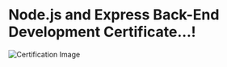 # Node.js and Express Back-End Development Certificate...!

![Certification Image]([https://github.com/bharath-manjunath/React_Calculator_Application_Meta/blob/main/public/React%20Certificate.png)
